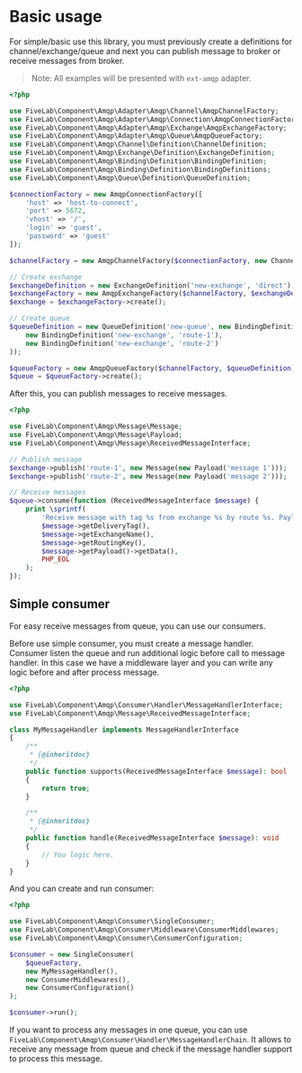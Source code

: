 Basic usage
===========

For simple/basic use this library, you must previously create a definitions for channel/exchange/queue and next you can
publish message to broker or receive messages from broker.

> Note: All examples will be presented with `ext-amqp` adapter.

```php
<?php

use FiveLab\Component\Amqp\Adapter\Amqp\Channel\AmqpChannelFactory;
use FiveLab\Component\Amqp\Adapter\Amqp\Connection\AmqpConnectionFactory;
use FiveLab\Component\Amqp\Adapter\Amqp\Exchange\AmqpExchangeFactory;
use FiveLab\Component\Amqp\Adapter\Amqp\Queue\AmqpQueueFactory;
use FiveLab\Component\Amqp\Channel\Definition\ChannelDefinition;
use FiveLab\Component\Amqp\Exchange\Definition\ExchangeDefinition;
use FiveLab\Component\Amqp\Binding\Definition\BindingDefinition;
use FiveLab\Component\Amqp\Binding\Definition\BindingDefinitions;
use FiveLab\Component\Amqp\Queue\Definition\QueueDefinition;

$connectionFactory = new AmqpConnectionFactory([
    'host' => 'host-to-connect',
    'port' => 5672,
    'vhost' => '/',
    'login' => 'guest',
    'password' => 'guest'
]);

$channelFactory = new AmqpChannelFactory($connectionFactory, new ChannelDefinition());

// Create exchange
$exchangeDefinition = new ExchangeDefinition('new-exchange', 'direct');
$exchangeFactory = new AmqpExchangeFactory($channelFactory, $exchangeDefinition);
$exchange = $exchangeFactory->create();

// Create queue
$queueDefinition = new QueueDefinition('new-queue', new BindingDefinitions(
    new BindingDefinition('new-exchange', 'route-1'),
    new BindingDefinition('new-exchange', 'route-2')
));

$queueFactory = new AmqpQueueFactory($channelFactory, $queueDefinition);
$queue = $queueFactory->create();
``` 

After this, you can publish messages to receive messages.

```php
<?php

use FiveLab\Component\Amqp\Message\Message;
use FiveLab\Component\Amqp\Message\Payload;
use FiveLab\Component\Amqp\Message\ReceivedMessageInterface;

// Publish message
$exchange->publish('route-1', new Message(new Payload('message 1')));
$exchange->publish('route-2', new Message(new Payload('message 2')));

// Receive messages
$queue->consume(function (ReceivedMessageInterface $message) {
    print \sprintf(
        'Receive message with tag %s from exchange %s by route %s. Payload: %s%s',
        $message->getDeliveryTag(),
        $message->getExchangeName(),
        $message->getRoutingKey(),
        $message->getPayload()->getData(),
        PHP_EOL
    );
});
```

Simple consumer
---------------

For easy receive messages from queue, you can use our consumers.

Before use simple consumer, you must create a message handler. Consumer listen the queue and run additional logic before
call to message handler. 
In this case we have a middleware layer and you can write any logic before and after process message.

```php
<?php

use FiveLab\Component\Amqp\Consumer\Handler\MessageHandlerInterface;
use FiveLab\Component\Amqp\Message\ReceivedMessageInterface;

class MyMessageHandler implements MessageHandlerInterface
{
    /**
     * {@inheritdoc}
     */
    public function supports(ReceivedMessageInterface $message): bool
    {
        return true;
    }

    /**
     * {@inheritdoc}
     */
    public function handle(ReceivedMessageInterface $message): void
    {
        // You logic here.
    }
}

```

And you can create and run consumer:

```php
<?php

use FiveLab\Component\Amqp\Consumer\SingleConsumer;
use FiveLab\Component\Amqp\Consumer\Middleware\ConsumerMiddlewares;
use FiveLab\Component\Amqp\Consumer\ConsumerConfiguration;

$consumer = new SingleConsumer(
    $queueFactory,
    new MyMessageHandler(),
    new ConsumerMiddlewares(),
    new ConsumerConfiguration()
);

$consumer->run();
```

If you want to process any messages in one queue, you can use `FiveLab\Component\Amqp\Consumer\Handler\MessageHandlerChain`.
It allows to receive any message from queue and check if the message handler support to process this message.